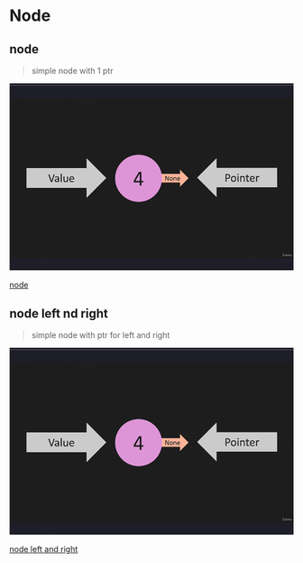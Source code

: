 # Node


## node 
> simple node with 1 ptr

![title](image.png)

[node](./node.ipynb)

## node left nd right 
> simple node with ptr for left and right

![title](image.png)

[node left and right](./node_lr.ipynb)

